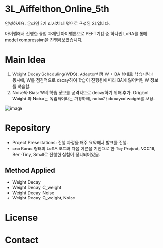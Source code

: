 # 3L_Aiffelthon_Online_5th
안녕하세요. 온라인 5기 리서치 네 명으로 구성된 3L입니다. 

아이펠에서 진행한 졸업 과제인 아이펠톤으로 PEFT기법 중 하나인 LoRA를 통해 model compression을 진행해보았습니다. 

# Main Idea
1. Weight Decay Scheduling(WDS):
   Adapter처럼 W + BA 형태로 학습시킴과 동시에, W를 점진적으로 decay하여 학습이 진행됨에 따라 BA에 잃어버린 W 정보를 학습함.
2. Noise와 Bias:
   W의 학습 정보를 공격적으로 decay하기 위해 추가.
   Origianl Weight 와 Noise는 독립적이라는 가정하에, noise가 decayed weight를 보상.

![image](https://github.com/dellaanima/3L_Aiffelthon_Online_5th/assets/134067511/7ff16426-fc6a-40e0-9af9-47b14de71785)


# Repository 
- Project Presentations: 진행 과정을 매주 요약해서 발표를 진행.
- src: Keras 형태의 LoRA 코드와 다음 이론을 기반으로 한 Toy Project, VGG16, Bert-Tiny, Small로 진행한 실험이 정리되어있음.
## Method Applied
- Weight Decay
- Weight Decay, C_weight
- Weight Decay, Noise
- Weight Decay, C_weight, Noise

# License

# Contact 
